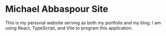 # Michael Abbaspour Site

This is my personal website serving as both my portfolio and my blog.
I am using React, TypeScript, and Vite to program this application.